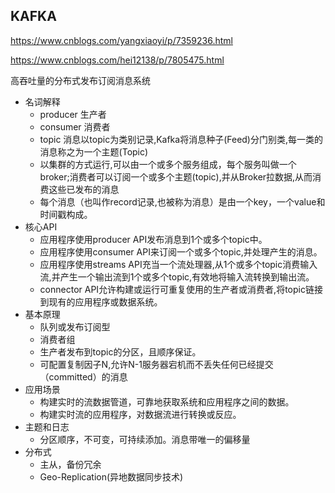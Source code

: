 ## KAFKA
https://www.cnblogs.com/yangxiaoyi/p/7359236.html

https://www.cnblogs.com/hei12138/p/7805475.html

高吞吐量的分布式发布订阅消息系统

* 名词解释
    * producer 生产者
    * consumer 消费者
    * topic 消息以topic为类别记录,Kafka将消息种子(Feed)分门别类,每一类的消息称之为一个主题(Topic)
    * 以集群的方式运行,可以由一个或多个服务组成，每个服务叫做一个broker;消费者可以订阅一个或多个主题(topic),并从Broker拉数据,从而消费这些已发布的消息
    * 每个消息（也叫作record记录,也被称为消息）是由一个key，一个value和时间戳构成。
* 核心API
    * 应用程序使用producer API发布消息到1个或多个topic中。
    * 应用程序使用consumer API来订阅一个或多个topic,并处理产生的消息。
    * 应用程序使用streams API充当一个流处理器,从1个或多个topic消费输入流,并产生一个输出流到1个或多个topic,有效地将输入流转换到输出流。
    * connector API允许构建或运行可重复使用的生产者或消费者,将topic链接到现有的应用程序或数据系统。 
* 基本原理
    * 队列或发布订阅型
    * 消费者组
    * 生产者发布到topic的分区，且顺序保证。
    * 可配置复制因子N,允许N-1服务器宕机而不丢失任何已经提交（committed）的消息
* 应用场景
    *  构建实时的流数据管道，可靠地获取系统和应用程序之间的数据。
    * 构建实时流的应用程序，对数据流进行转换或反应。
* 主题和日志
    * 分区顺序，不可变，可持续添加。消息带唯一的偏移量
* 分布式
    * 主从，备份冗余
    * Geo-Replication(异地数据同步技术)
